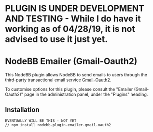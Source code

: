 
# PLUGIN IS UNDER DEVELOPMENT AND TESTING - While I do have it working as of 04/28/19, it is not advised to use it just yet.
# NodeBB Emailer (Gmail-Oauth2)

This NodeBB plugin allows NodeBB to send emails to users through the third-party transactional email service [Gmail-Oauth2](http://gmail.com).

To customise options for this plugin, please consult the "Emailer (Gmail-Oauth2)" page in the administration panel, under the "Plugins" heading.

## Installation

    EVENTUALLY WILL BE THIS - NOT YET
    // npm install nodebb-plugin-emailer-gmail-oauth2
